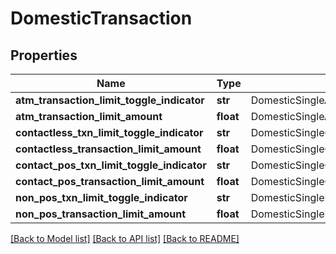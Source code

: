 # DomesticTransaction

## Properties
Name | Type | Description | Notes
------------ | ------------- | ------------- | -------------
**atm_transaction_limit_toggle_indicator** | **str** | DomesticSingleATMTransactionLimitToggleFlag | [optional] 
**atm_transaction_limit_amount** | **float** | DomesticSingleATMTransactionLimit | [optional] 
**contactless_txn_limit_toggle_indicator** | **str** | DomesticSingleContactlessTransactionLimitToggleFlag | [optional] 
**contactless_transaction_limit_amount** | **float** | DomesticSingleContactlessTransactionLimit | [optional] 
**contact_pos_txn_limit_toggle_indicator** | **str** | DomesticSingleContactPOSTransactionLimitToggleFlag | [optional] 
**contact_pos_transaction_limit_amount** | **float** | DomesticSingleContactPOSTransactionLimit | [optional] 
**non_pos_txn_limit_toggle_indicator** | **str** | DomesticSingleNonPOSTransactionLimitToggleFlag | [optional] 
**non_pos_transaction_limit_amount** | **float** | DomesticSingleNonPOSTransactionLimit | [optional] 

[[Back to Model list]](../README.md#documentation-for-models) [[Back to API list]](../README.md#documentation-for-api-endpoints) [[Back to README]](../README.md)

